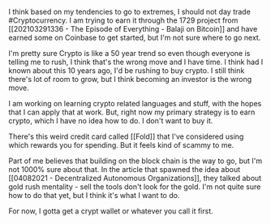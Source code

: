 I think based on my tendencies to go to extremes, I should not day trade #Cryptocurrency. I am trying to earn it through the 1729 project from [[202103291336 - The Episode of Everything - Balaji on Bitcoin]] and have earned some on Coinbase to get started, but I'm not sure where to go next. 

I'm pretty sure Crypto is like a 50 year trend so even though everyone is telling me to rush, I think that's the wrong move and I have time. I think had I known about this 10 years ago, I'd be rushing to buy crypto. I still think there's lot of room to grow, but I think becoming an investor is the wrong move. 

I am working on learning crypto related languages and stuff, with the hopes that I can apply that at work. But, right now my primary strategy is to earn crypto, which I have no idea how to do. I don't want to buy it. 

There's this weird credit card called [[Fold]] that I've considered using which rewards you for spending. But it feels kind of scammy to me. 

Part of me believes that building on the block chain is the way to go, but I'm not 1000% sure about that. In the article that spawned the idea about [[04082021 - Decentralized Autonomous Organizations]], they talked about gold rush mentality - sell the tools don't look for the gold. I'm not quite sure how to do that yet, but I think it's what I want to do. 

For now, I gotta get a crypt wallet or whatever you call it first. 